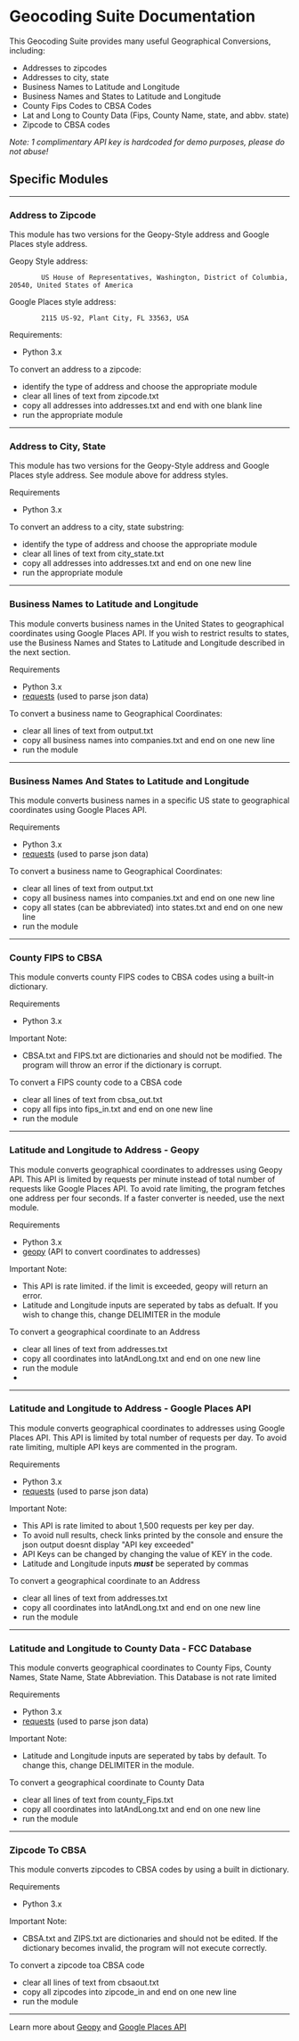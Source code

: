 # Geocoding Suite Documentation
This Geocoding Suite provides many useful Geographical Conversions, including:

 * Addresses to zipcodes
 * Addresses to city, state
 * Business Names to Latitude and Longitude
 * Business Names and States to Latitude and Longitude
 * County Fips Codes to CBSA Codes
 * Lat and Long to County Data (Fips, County Name, state, and abbv. state)
 * Zipcode to CBSA codes

*Note: 1 complimentary API key is hardcoded for demo purposes, please do not abuse!*

##	Specific Modules
***

### Address to Zipcode
This module has two versions for the Geopy-Style address and Google Places style address.

Geopy Style address:

			US House of Representatives, Washington, District of Columbia, 20540, United States of America

Google Places style address:

			2115 US-92, Plant City, FL 33563, USA


Requirements:

* Python 3.x

To convert an address to a zipcode:

* identify the type of address and choose the appropriate module
* clear all lines of text from zipcode.txt
* copy all addresses into addresses.txt and end with one blank line
* run the appropriate module

***

### Address to City, State
This module has two versions for the Geopy-Style address and Google Places style address. See module above for address styles.

Requirements
* Python 3.x

To convert an address to a city, state substring:
* identify the type of address and choose the appropriate module
* clear all lines of text from city_state.txt
* copy all addresses into addresses.txt
 and end on one new line
* run the appropriate module

***

### Business Names to Latitude and Longitude
This module converts business names in the United States to geographical coordinates using Google Places API. If you wish to restrict results to states, use the Business Names and States to Latitude and Longitude described in the next section.

Requirements

* Python 3.x
* [requests](http://docs.python-requests.org/en/master/) (used to parse json data)

To convert a business name to Geographical Coordinates:
* clear all lines of text from output.txt
* copy all business names into companies.txt and end on one new line
* run the module

***

### Business Names And States to Latitude and Longitude
This module converts business names in a specific US state to geographical coordinates using Google Places API.

Requirements

* Python 3.x
* [requests](http://docs.python-requests.org/en/master/) (used to parse json data)

To convert a business name to Geographical Coordinates:
* clear all lines of text from output.txt
* copy all business names into companies.txt and end on one new line
* copy all states (can be abbreviated) into states.txt and end on one new line
* run the module

***

### County FIPS to CBSA
This module converts county FIPS codes to CBSA codes using a built-in dictionary.

Requirements

* Python 3.x

Important Note:
* CBSA.txt and FIPS.txt are dictionaries and should not be modified. The program will throw an error if the dictionary is corrupt.

To convert a FIPS county code to a CBSA code
* clear all lines of text from cbsa_out.txt
* copy all fips into fips_in.txt and end on one new line
* run the module

***

### Latitude and Longitude to Address - Geopy
This module converts geographical coordinates to addresses using Geopy API. This API is limited by requests per minute instead of total number of requests like Google Places API. To avoid rate limiting, the program fetches one address per four seconds. If a faster converter is needed, use the next module.

Requirements

* Python 3.x
* [geopy](https://pypi.python.org/pypi/geopy) (API to convert coordinates to addresses)

Important Note:
* This API is rate limited. if the limit is exceeded, geopy will return an error.  
* Latitude and Longitude inputs are seperated by tabs as defualt. If you wish to change this, change DELIMITER in the module

To convert a geographical coordinate to an Address
* clear all lines of text from addresses.txt
* copy all coordinates into latAndLong.txt and end on one new line
* run the module
*

***

### Latitude and Longitude to Address - Google Places API
This module converts geographical coordinates to addresses using Google Places API. This API is limited by total number of requests per day. To avoid rate limiting, multiple API keys are commented in the program.

Requirements

* Python 3.x
* [requests](http://docs.python-requests.org/en/master/) (used to parse json data)

Important Note:
* This API is rate limited to about 1,500 requests per key per day.
* To avoid null results, check links printed by the console and ensure the json output doesnt display "API key exceeded"
* API Keys can be changed by changing the value of KEY in the code.  
* Latitude and Longitude inputs ***must*** be seperated by commas

To convert a geographical coordinate to an Address
* clear all lines of text from addresses.txt
* copy all coordinates into latAndLong.txt and end on one new line
* run the module

***

### Latitude and Longitude to County Data - FCC Database
This module converts geographical coordinates to County Fips, County Names, State Name, State Abbreviation. This Database is not rate limited

Requirements

* Python 3.x
* [requests](http://docs.python-requests.org/en/master/) (used to parse json data)

Important Note:  
* Latitude and Longitude inputs are seperated by tabs by default. To change this, change DELIMITER in the module.

To convert a geographical coordinate to County Data
* clear all lines of text from county_Fips.txt
* copy all coordinates into latAndLong.txt and end on one new line
* run the module

***

### Zipcode To CBSA
This module converts zipcodes to CBSA codes by using a built in dictionary.

Requirements

* Python 3.x


Important Note:  
* CBSA.txt and ZIPS.txt are dictionaries and should not be edited. If the dictionary becomes invalid, the program will not execute correctly.

To convert a zipcode toa CBSA code
* clear all lines of text from cbsaout.txt
* copy all zipcodes into zipcode_in and end on one new line
* run the module

***
Learn more about [Geopy](https://geopy.readthedocs.io/en/1.10.0/) and [Google Places API](https://developers.google.com/places/web-service/search)
